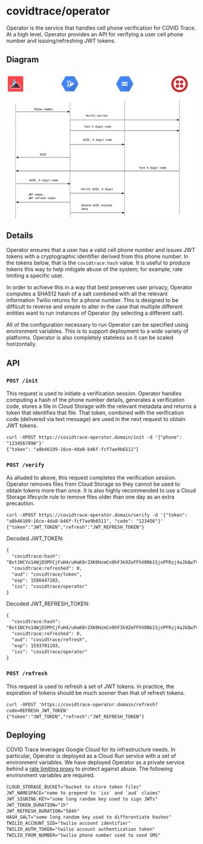 # covidtrace/operator

Operator is the service that handles cell phone verification for COVID Trace.
At a high level, Operator provides an API for verifying a user cell phone number and issuing/refreshing JWT tokens.

## Diagram

<img src="static/diagram.png" width="600px" />

## Details

Operator ensures that a user has a valid cell phone number and issues JWT tokens with a cryptographic identifier derived from this phone number. In the tokens below, that is the `covidtrace:hash` value. It is useful to produce tokens this way to help mitigate abuse of the system; for example, rate limiting a specific user.

In order to achieve this in a way that best preserves user privacy, Operator computes a SHA512 hash of a salt combined with all the relevant information Twilio returns for a phone number. This is designed to be difficult to reverse and simple to alter in the case that multiple different entities want to run instances of Operator (by selecting a different salt).

All of the configuration necessary to run Operator can be specified using environment variables. This is to support deployment to a wide variety of platforms. Operator is also completely stateless so it can be scaled horizontally.

## API

### `POST /init`

This request is used to initiate a verification session. Operator handles computing a hash of the phone number details, generates a verification code, stores a file in Cloud Storage with the relevant metadata and returns a token that identifies that file. That token, combined with the verification code (delivered via text message) are used in the next request to obtain JWT tokens.

```
curl -XPOST https://covidtrace-operator.domain/init -d '{"phone": "1234567890"}'
{"token": "a8b46109-16ce-4da8-b46f-fcf7ae9b6511"}
```

### `POST /verify`

As alluded to above, this request completes the verification session. Operator removes files from Cloud Storage so they cannot be used to obtain tokens more than once. It is also highly recommended to use a Cloud Storage lifecycle rule to remove files older than one day as an extra precaution.

```
curl -XPOST https://covidtrace-operator.domain/verify -d '{"token": "a8b46109-16ce-4da8-b46f-fcf7ae9b6511", "code": "123456"}'
{"token":"JWT_TOKEN","refresh":"JWT_REFRESH_TOKEN"}
```

Decoded JWT_TOKEN:

```
{
  "covidtrace:hash": "Bst1NCYn14WjDSMYCjFuH4/uHaK8rZXK0HzmCn0hF3k9ZeFFhV8Nb1SjnPFRzj4aJbQw7V6Gmb6JPBC77Wlhew==",
  "covidtrace:refreshed": 0,
  "aud": "covidtrace/token",
  "exp": 1586447103,
  "iss": "covidtrace/operator"
}
```

Decoded JWT_REFRESH_TOKEN:

```
{
  "covidtrace:hash": "Bst1NCYn14WjDSMYCjFuH4/uHaK8rZXK0HzmCn0hF3k9ZeFFhV8Nb1SjnPFRzj4aJbQw7V6Gmb6JPBC77Wlhew==",
  "covidtrace:refreshed": 0,
  "aud": "covidtrace/refresh",
  "exp": 1593701103,
  "iss": "covidtrace/operator"
}
```

### `POST /refresh`

This request is used to refresh a set of JWT tokens. In practice, the expiration of tokens should be much sooner than that of refresh tokens.

```
curl -XPOST 'https://covidtrace-operator.domain/refresh?code=REFRESH_JWT_TOKEN'
{"token":"JWT_TOKEN","refresh":"JWT_REFRESH_TOKEN"}
```

## Deploying

COVID Trace leverages Google Cloud for its infrastructure needs. In particular, Operator is deployed as a Cloud Run service with a set of environment variables. We have deployed Operator as a private service behind a [rate limiting proxy](https://github.com/covidtrace/proxy) to protect against abuse. The following environment variables are required.

```
CLOUD_STORAGE_BUCKET="bucket to store token files"
JWT_NAMESPACE="name to prepend to `iss` and `aud` claims"
JWT_SIGNING_KEY="some long random key used to sign JWTs"
JWT_TOKEN_DURATION="1h"
JWT_REFRESH_DURATION="504h"
HASH_SALT="some long random key used to differentiate hashes"
TWILIO_ACCOUNT_SID="twilio account identifier"
TWILIO_AUTH_TOKEN="twilio account authentication token"
TWILIO_FROM_NUMBER="twilio phone number used to send SMS"
```